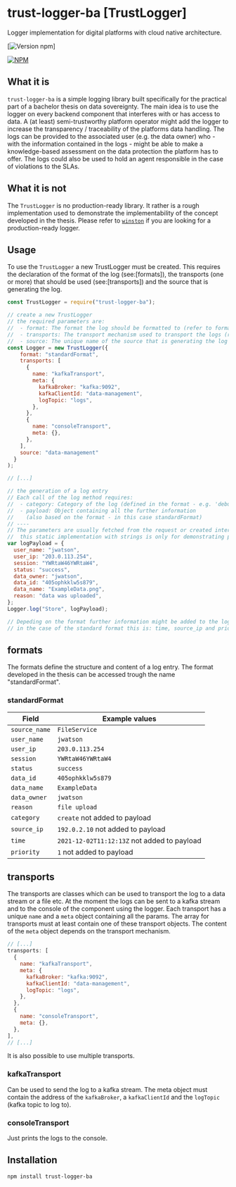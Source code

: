 # trust-logger-ba [TrustLogger]

Logger implementation for digital platforms with cloud native architecture. 

[![Version npm](https://img.shields.io/npm/v/trust-logger-ba.svg?style=flat-square)]

[![NPM](https://nodei.co/npm/trust-logger-ba.png?downloads=true&downloadRank=true)](https://nodei.co/npm/trust-logger-ba/)

## What it is

`trust-logger-ba` is a simple logging library built specifically for the practical 
part of a bachelor thesis on data sovereignty. The main idea is to use the logger
on every backend component that interferes with or has access to data. A (at least)
semi-trustworthy platform operator might add the logger to increase the transparency
/ traceability of the platforms data handling. The logs can be provided to the 
associated user (e.g. the data owner) who - with the information contained in the 
logs - might be able to make a knowledge-based assessment on the data protection
the platform has to offer. The logs could also be used to hold an agent responsible 
in the case of violations to the SLAs.

## What it is not

The `TrustLogger` is no production-ready library. It rather is a rough implementation 
used to demonstrate the implementability of the concept developed in the thesis.
Please refer to [`winston`](https://www.npmjs.com/package/winston) if you are looking
for a production-ready logger.

## Usage

To use the `TrustLogger` a new TrustLogger must be created. This requires the
declaration of the format of the log (see:[formats]), the transports (one or more)
that should be used (see:[transports]) and the source that is generating the log.

``` js
const TrustLogger = require("trust-logger-ba");

// create a new TrustLogger
// the required parameters are:
//  - format: The format the log should be formatted to (refer to formats)
//  - transports: The transport mechanism used to transport the logs (refer to transports)
//  - source: The unique name of the source that is generating the log
const Logger = new TrustLogger({
    format: "standardFormat",
    transports: [
      {
        name: "kafkaTransport",
        meta: {
          kafkaBroker: "kafka:9092",
          kafkaClientId: "data-management",
          logTopic: "logs",
        },
      },
      {
        name: "consoleTransport",
        meta: {},
      },
    ],
    source: "data-management"
  }
);

// [...]

// the generation of a log entry
// Each call of the log method requires:
//  - category: Category of the log (defined in the format - e.g. 'debug')
//  - payload: Object containing all the further information 
//    (also based on the format - in this case standardFormat)
// ----
// The parameters are usually fetched from the request or created internally
//  this static implementation with strings is only for demonstrating purposes
var logPayload = {
  user_name: "jwatson",
  user_ip: "203.0.113.254",
  session: "YWRtaW46YWRtaW4",
  status: "success",
  data_owner: "jwatson",
  data_id: "405ophkklw5s879",
  data_name: "ExampleData.png",
  reason: "data was uploaded",
};
Logger.log("Store", logPayload);

// Depeding on the format further information might be added to the log
// in the case of the standard format this is: time, source_ip and priority
```

## formats

The formats define the structure and content of a log entry. The format developed
in the thesis can be accessed trough the name "standardFormat".

### standardFormat

| Field         | Example values                              |
| ------------- | ------------------------------------------- |
| `source_name` | `FileService`                               |
| `user_name`   | `jwatson`                                   |
| `user_ip`     | `203.0.113.254`                             |
| `session`     | `YWRtaW46YWRtaW4`                           |
| `status`      | `success`                                   |
| `data_id`     | `405ophkklw5s879`                           |
| `data_name`   | `ExampleData`                               |
| `data_owner`  | `jwatson`                                   |
| `reason`      | `file upload`                               |
| `category`    | `create` not added to payload               |
| `source_ip`   | `192.0.2.10` not added to payload           |
| `time`        | `2021-12-02T11:12:13Z` not added to payload |
| `priority`    | `1` not added to payload                    |

## transports

The transports are classes which can be used to transport the log to a data stream or 
a file etc. At the moment the logs can be sent to a kafka stream and to the console
of the component using the logger. Each transport has a unique `name` and a `meta` 
object containing all the params. The array for transports must at least contain one
of these transport objects. The content of the `meta` object depends on the transport
mechanism.

``` js
// [...]
transports: [
  {
    name: "kafkaTransport",
    meta: {
      kafkaBroker: "kafka:9092",
      kafkaClientId: "data-management",
      logTopic: "logs",
    },
  },
  {
    name: "consoleTransport",
    meta: {},
  },
],
// [...]
```

It is also possible to use multiple transports.

### kafkaTransport

Can be used to send the log to a kafka stream. The meta object must contain
the address of the `kafkaBroker`, a `kafkaClientId` and the `logTopic` (kafka
topic to log to).

### consoleTransport

Just prints the logs to the console.

## Installation

``` bash
npm install trust-logger-ba
```